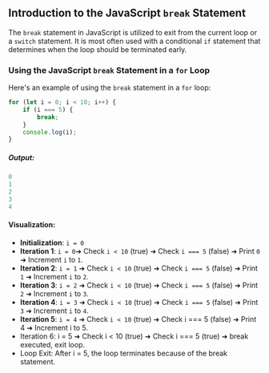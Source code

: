 ## Introduction to the JavaScript `break` Statement
The `break` statement in JavaScript is utilized to exit from the current loop or a `switch` statement. It is most often used with a conditional `if` statement that determines when the loop should be terminated early.

### Using the JavaScript `break` Statement in a `for` Loop
Here's an example of using the `break` statement in a `for` loop:

```js
for (let i = 0; i < 10; i++) {
    if (i === 5) {
        break;
    }
    console.log(i);
}
```

##### Output:
```js
0
1
2
3
4
```

#### Visualization:
- **Initialization**: `i = 0`
- **Iteration 1**: `i = 0`➜ Check `i < 10` (true) ➜ Check `i === 5` (false) ➜ Print `0` ➜ Increment `i` to `1`.
- **Iteration 2**: `i = 1` ➜ Check `i < 10` (true) ➜ Check `i === 5` (false) ➜ Print `1` ➜ Increment `i` to `2`.
- **Iteration 3**: `i = 2` ➜ Check `i < 10` (true) ➜ Check `i === 5` (false) ➜ Print `2` ➜ Increment `i` to `3`.
- **Iteration 4**: `i = 3` ➜ Check `i < 10` (true) ➜ Check `i === 5` (false) ➜ Print `3` ➜ Increment `i` to `4`.
- **Iteration 5**: `i = 4` ➜ Check `i < 10` (true) ➜ Check i === 5 (false) ➜ Print 4 ➜ Increment i to 5.
- Iteration 6: i = 5 ➜ Check i < 10 (true) ➜ Check i === 5 (true) ➜ break executed, exit loop.
- Loop Exit: After i = 5, the loop terminates because of the break statement.